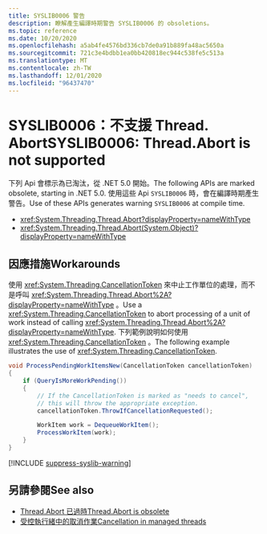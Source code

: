 ```yaml
---
title: SYSLIB0006 警告
description: 瞭解產生編譯時期警告 SYSLIB0006 的 obsoletions。
ms.topic: reference
ms.date: 10/20/2020
ms.openlocfilehash: a5ab4fe4576bd336cb7de0a91b889fa48ac5650a
ms.sourcegitcommit: 721c3e4bdbb1ea0bb420818ec944c538fe5c513a
ms.translationtype: MT
ms.contentlocale: zh-TW
ms.lasthandoff: 12/01/2020
ms.locfileid: "96437470"
---
```

# <a name="syslib0006-threadabort-is-not-supported"></a><span data-ttu-id="41c8c-103">SYSLIB0006：不支援 Thread. Abort</span><span class="sxs-lookup"><span data-stu-id="41c8c-103">SYSLIB0006: Thread.Abort is not supported</span></span>

<span data-ttu-id="41c8c-104">下列 Api 會標示為已淘汰，從 .NET 5.0 開始。</span><span class="sxs-lookup"><span data-stu-id="41c8c-104">The following APIs are marked obsolete, starting in .NET 5.0.</span></span> <span data-ttu-id="41c8c-105">使用這些 Api `SYSLIB0006` 時，會在編譯時期產生警告。</span><span class="sxs-lookup"><span data-stu-id="41c8c-105">Use of these APIs generates warning `SYSLIB0006` at compile time.</span></span>

- <xref:System.Threading.Thread.Abort?displayProperty=nameWithType>
- <xref:System.Threading.Thread.Abort(System.Object)?displayProperty=nameWithType>

## <a name="workarounds"></a><span data-ttu-id="41c8c-106">因應措施</span><span class="sxs-lookup"><span data-stu-id="41c8c-106">Workarounds</span></span>

<span data-ttu-id="41c8c-107">使用 <xref:System.Threading.CancellationToken> 來中止工作單位的處理，而不是呼叫 <xref:System.Threading.Thread.Abort%2A?displayProperty=nameWithType> 。</span><span class="sxs-lookup"><span data-stu-id="41c8c-107">Use a <xref:System.Threading.CancellationToken> to abort processing of a unit of work instead of calling <xref:System.Threading.Thread.Abort%2A?displayProperty=nameWithType>.</span></span> <span data-ttu-id="41c8c-108">下列範例說明如何使用 <xref:System.Threading.CancellationToken> 。</span><span class="sxs-lookup"><span data-stu-id="41c8c-108">The following example illustrates the use of <xref:System.Threading.CancellationToken>.</span></span>

```csharp
void ProcessPendingWorkItemsNew(CancellationToken cancellationToken)
{
    if (QueryIsMoreWorkPending())
    {
        // If the CancellationToken is marked as "needs to cancel",
        // this will throw the appropriate exception.
        cancellationToken.ThrowIfCancellationRequested();

        WorkItem work = DequeueWorkItem();
        ProcessWorkItem(work);
    }
}
```

[!INCLUDE [suppress-syslib-warning](../../../includes/suppress-syslib-warning.md)]

## <a name="see-also"></a><span data-ttu-id="41c8c-109">另請參閱</span><span class="sxs-lookup"><span data-stu-id="41c8c-109">See also</span></span>

- [<span data-ttu-id="41c8c-110">Thread.Abort 已過時</span><span class="sxs-lookup"><span data-stu-id="41c8c-110">Thread.Abort is obsolete</span></span>](core-libraries/5.0/thread-abort-obsolete.md)
- [<span data-ttu-id="41c8c-111">受控執行緒中的取消作業</span><span class="sxs-lookup"><span data-stu-id="41c8c-111">Cancellation in managed threads</span></span>](../../standard/threading/cancellation-in-managed-threads.md)
